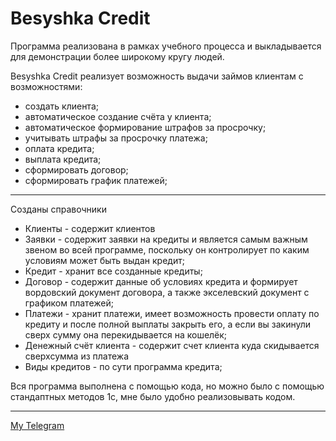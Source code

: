 # Besyshka Credit

Программа реализована в рамках учебного процесса и выкладывается для демонстрации более широкому кругу людей. 

Besyshka Credit реализует возможность выдачи займов клиентам с возможностями:
 
 - создать клиента;
 - автоматическое создание счёта у клиента;
 - автоматическое формирование штрафов за просрочку;
 - учитывать штрафы за просрочку платежа;
 - оплата кредита;
 - выплата кредита;
 - сформировать договор;
 - сформировать график платежей;
 ___
Созданы справочники 
 - Клиенты - содержит клиентов
 - Заявки - содержит заявки на кредиты и является самым важным звеном во всей программе, поскольку он контролирует по каким условиям может быть выдан кредит;
 - Кредит - хранит все созданные кредиты;
 - Договор - содержит данные об условиях кредита и формирует вордовский документ договора, а также экселевский документ с графиком платежей;
 - Платежи - хранит платежи, имеет возможность провести оплату по кредиту и после полной выплаты закрыть его, а если вы закинули сверх сумму она перекидывается на кошелёк;
 - Денежный счёт клиента - содержит счет клиента куда скидывается сверхсумма из платежа
 - Виды кредитов - по сути программа кредита;
 
Вся программа выполнена с помощью кода, но можно было с помощью стандаптных методов 1с, мне было удобно реализовывать кодом.

___
[My Telegram](https://t.me/BESpalikov)
